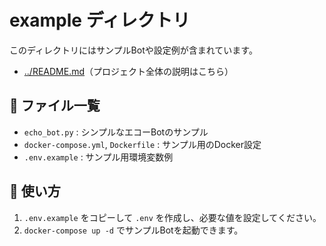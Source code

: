 # example ディレクトリ

このディレクトリにはサンプルBotや設定例が含まれています。

- [../README.md](../README.md)（プロジェクト全体の説明はこちら）

## 📄 ファイル一覧

- `echo_bot.py` : シンプルなエコーBotのサンプル
- `docker-compose.yml`, `Dockerfile` : サンプル用のDocker設定
- `.env.example` : サンプル用環境変数例

## 📝 使い方

1. `.env.example` をコピーして `.env` を作成し、必要な値を設定してください。
2. `docker-compose up -d` でサンプルBotを起動できます。